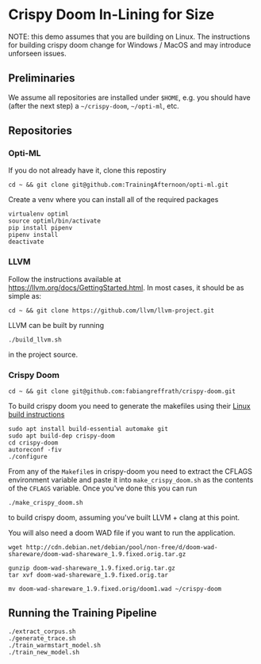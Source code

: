 # Crispy Doom In-Lining for Size
NOTE: this demo assumes that you are building on Linux. The instructions for building crispy doom change for Windows / MacOS and may introduce unforseen issues.

## Preliminaries
We assume all repositories are installed under `$HOME`, e.g. you should have
(after the next step) a `~/crispy-doom`, `~/opti-ml`, etc.

## Repositories

### Opti-ML
If you do not already have it, clone this repostiry
```shell
cd ~ && git clone git@github.com:TrainingAfternoon/opti-ml.git
```

Create a venv where you can install all of the required packages
```shell
virtualenv optiml
source optiml/bin/activate
pip install pipenv
pipenv install
deactivate
```

### LLVM

Follow the instructions available at https://llvm.org/docs/GettingStarted.html.
In most cases, it should be as simple as:

```shell
cd ~ && git clone https://github.com/llvm/llvm-project.git
```

LLVM can be built by running
```shell
./build_llvm.sh
```
in the project source.

### Crispy Doom
```shell
cd ~ && git clone git@github.com:fabiangreffrath/crispy-doom.git
```

To build crispy doom you need to generate the makefiles using their [Linux build instructions](https://github.com/fabiangreffrath/crispy-doom/wiki/Building-on-Linux)
```shell
sudo apt install build-essential automake git
sudo apt build-dep crispy-doom
cd crispy-doom
autoreconf -fiv
./configure
```

From any of the `Makefile`s in crispy-doom you need to extract the CFLAGS environment variable and paste it into `make_crispy_doom.sh` as the contents of the `CFLAGS` variable. Once you've done this you can run
```shell
./make_crispy_doom.sh
```
to build crispy doom, assuming you've built LLVM + clang at this point.

You will also need a doom WAD file if you want to run the application.
```shell
wget http://cdn.debian.net/debian/pool/non-free/d/doom-wad-shareware/doom-wad-shareware_1.9.fixed.orig.tar.gz

gunzip doom-wad-shareware_1.9.fixed.orig.tar.gz
tar xvf doom-wad-shareware_1.9.fixed.orig.tar

mv doom-wad-shareware_1.9.fixed.orig/doom1.wad ~/crispy-doom
```

## Running the Training Pipeline
```shell
./extract_corpus.sh
./generate_trace.sh
./train_warmstart_model.sh
./train_new_model.sh
```
